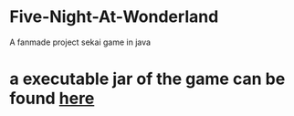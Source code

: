 # Five-Night-At-Wonderland
A fanmade project sekai game in java

# a executable jar of the game can be found [here](https://drive.google.com/file/d/1IcxUwSp-Dzr1PJgvxBkiQJ-aivOqD7NH/view?usp=sharing)

